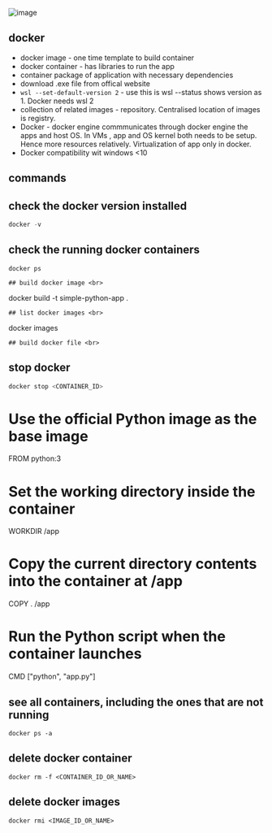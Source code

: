 ![image](https://github.com/SHRIDHARKN/data_science/assets/74343939/a8b1a078-8ddb-4f34-b7b7-fb7124f33f2e)

## docker
- docker image - one time template to build container
- docker container - has libraries to run the app
- container package of application with necessary dependencies
- download .exe file from offical website 
- `wsl --set-default-version 2` - use this is wsl --status shows version as 1. Docker needs wsl 2
- collection of related images - repository. Centralised location of images is registry.
- Docker - docker engine commmunicates through docker engine the apps and host OS. In VMs , app and OS kernel both needs to be setup. Hence more resources relatively. Virtualization of app only in docker.
- Docker compatibility wit windows <10

## commands
## check the docker version installed
```python
docker -v
```
## check the running docker containers
```
docker ps
```
```
## build docker image <br>
```
docker build -t simple-python-app .
```
## list docker images <br>
```
docker images
```
## build docker file <br>
```
## stop docker
```python
docker stop <CONTAINER_ID>
```
# Use the official Python image as the base image
FROM python:3

# Set the working directory inside the container
WORKDIR /app

# Copy the current directory contents into the container at /app
COPY . /app

# Run the Python script when the container launches
CMD ["python", "app.py"]
## see all containers, including the ones that are not running
```
docker ps -a
```
## delete docker container
```
docker rm -f <CONTAINER_ID_OR_NAME>
```
## delete docker images
```
docker rmi <IMAGE_ID_OR_NAME>
```
